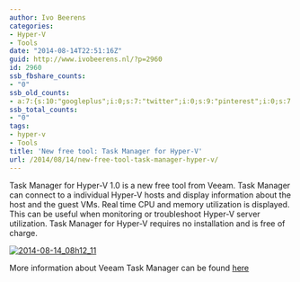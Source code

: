 ```yaml
---
author: Ivo Beerens
categories:
- Hyper-V
- Tools
date: "2014-08-14T22:51:16Z"
guid: http://www.ivobeerens.nl/?p=2960
id: 2960
ssb_fbshare_counts:
- "0"
ssb_old_counts:
- a:7:{s:10:"googleplus";i:0;s:7:"twitter";i:0;s:9:"pinterest";i:0;s:7:"fbshare";i:0;s:8:"linkedin";i:0;s:6:"reddit";i:0;s:6:"tumblr";i:0;}
ssb_total_counts:
- "0"
tags:
- hyper-v
- Tools
title: 'New free tool: Task Manager for Hyper-V'
url: /2014/08/14/new-free-tool-task-manager-hyper-v/
---
```


Task Manager for Hyper-V 1.0 is a new free tool from Veeam. Task Manager can connect to a individual Hyper-V hosts and display information about the host and the guest VMs. Real time CPU and memory utilization is displayed. This can be useful when monitoring or troubleshoot Hyper-V server utilization. Task Manager for Hyper-V requires no installation and is free of charge.

[![2014-08-14_08h12_11](http://localhost/wp-content/uploads/2014/08/2014-08-14_08h12_11-1024x555.png)](http://localhost/wp-content/uploads/2014/08/2014-08-14_08h12_11.png)

More information about Veeam Task Manager can be found [here](http://hyperv.veeam.com/free-task-manager-hyper-v-performance-monitoring/)
